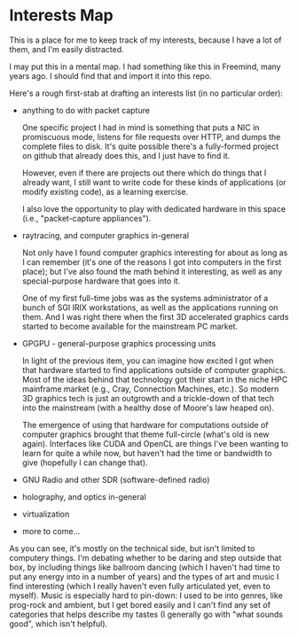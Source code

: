 Interests Map
=============

This is a place for me to keep track of my interests, because I have a lot of
them, and I'm easily distracted.

I may put this in a mental map.  I had something like this in Freemind, many
years ago.  I should find that and import it into this repo.

Here's a rough first-stab at drafting an interests list (in no particular
order):

 - anything to do with packet capture

   One specific project I had in mind is something that puts a NIC in
   promiscuous mode, listens for file requests over HTTP, and dumps the complete
   files to disk.  It's quite possible there's a fully-formed project on github
   that already does this, and I just have to find it.

   However, even if there are projects out there which do things that I already
   want, I still want to write code for these kinds of applications (or modify
   existing code), as a learning exercise.

   I also love the opportunity to play with dedicated hardware in this space
   (i.e., "packet-capture appliances").

 - raytracing, and computer graphics in-general

   Not only have I found computer graphics interesting for about as long as I
   can remember (it's one of the reasons I got into computers in the first
   place); but I've also found the math behind it interesting, as well as any
   special-purpose hardware that goes into it.

   One of my first full-time jobs was as the systems administrator of a bunch
   of SGI IRIX workstations, as well as the applications running on them.  And
   I was right there when the first 3D accelerated graphics cards started to
   become available for the mainstream PC market.

 - GPGPU - general-purpose graphics processing units

   In light of the previous item, you can imagine how excited I got when that
   hardware started to find applications outside of computer graphics.  Most of
   the ideas behind that technology got their start in the niche HPC mainframe
   market (e.g., Cray, Connection Machines, etc.).  So modern 3D graphics tech is
   just an outgrowth and a trickle-down of that tech into the mainstream (with
   a healthy dose of Moore's law heaped on).

   The emergence of using that hardware for computations outside of computer
   graphics brought that theme full-circle (what's old is new again).
   Interfaces like CUDA and OpenCL are things I've been wanting to learn for
   quite a while now, but haven't had the time or bandwidth to give (hopefully
   I can change that).

 - GNU Radio and other SDR (software-defined radio)

 - holography, and optics in-general

 - virtualization

 - more to come...

As you can see, it's mostly on the technical side, but isn't limited to
computery things.  I'm debating whether to be daring and step outside that box,
by including things like ballroom dancing (which I haven't had time to put any
energy into in a number of years) and the types of art and music I find
interesting (which I really haven't even fully articulated yet, even to
myself).  Music is especially hard to pin-down: I used to be into genres, like
prog-rock and ambient, but I get bored easily and I can't find any set of
categories that helps describe my tastes (I generally go with "what sounds
good", which isn't helpful).
